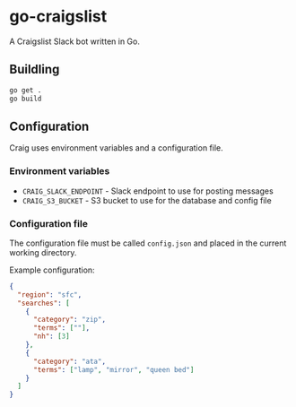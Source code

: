 # go-craigslist

A Craigslist Slack bot written in Go.

## Buildling

```sh
go get .
go build
```

## Configuration

Craig uses environment variables and a configuration file.

### Environment variables

* `CRAIG_SLACK_ENDPOINT` - Slack endpoint to use for posting messages
* `CRAIG_S3_BUCKET` - S3 bucket to use for the database and config file

### Configuration file

The configuration file must be called `config.json` and placed in the current
working directory.

Example configuration:

```json
{
  "region": "sfc",
  "searches": [
    {
      "category": "zip",
      "terms": [""],
      "nh": [3]
    },
    {
      "category": "ata",
      "terms": ["lamp", "mirror", "queen bed"]
    }
  ]
}
```
